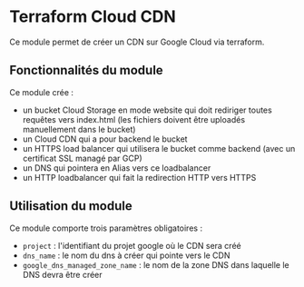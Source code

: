# Terraform Cloud CDN

Ce module permet de créer un CDN sur Google Cloud via terraform.

## Fonctionnalités du module

Ce module crée : 

- un bucket Cloud Storage en mode website qui doit rediriger toutes requêtes vers index.html (les fichiers doivent être uploadés manuellement dans le bucket)
- un Cloud CDN qui a pour backend le bucket
- un HTTPS load balancer qui utilisera le bucket comme backend (avec un certificat SSL managé par GCP)
- un DNS qui pointera en Alias vers ce loadbalancer
- un HTTP loadbalancer qui fait la redirection HTTP vers HTTPS

## Utilisation du module

Ce module comporte trois paramètres obligatoires :

 - `project` : l'identifiant du projet google où le CDN sera créé
 - `dns_name` : le nom du dns à créer qui pointe vers le CDN
 - `google_dns_managed_zone_name` : le nom de la zone DNS dans laquelle le DNS devra être créer 


